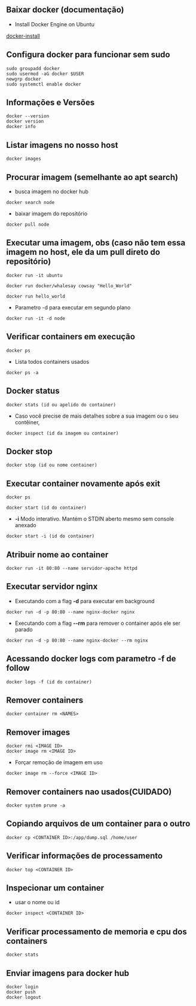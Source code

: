 ## Baixar docker (documentação)

- Install Docker Engine on Ubuntu

[docker-install](https://docs.docker.com/engine/install/ubuntu/)


## Configura docker para funcionar sem sudo

```
sudo groupadd docker
sudo usermod -aG docker $USER
newgrp docker
sudo systemctl enable docker

```

## Informações e Versões

```
docker --version
docker version
docker info

```

## Listar imagens no nosso host

```
docker images

```

## Procurar imagem (semelhante ao __apt search__)

- busca imagem no docker hub

```
docker search node

```

- baixar imagem do repositório

```
docker pull node

```

## Executar uma imagem, obs (caso não tem essa imagem no host, ele da um pull direto do repositório)

```
docker run -it ubuntu

docker run docker/whalesay cowsay "Hello_World"

docker run hello_world

```

- Parametro -d para executar em segundo plano 

```
docker run -it -d node

```

## Verificar containers em execução

```
docker ps

```

- Lista todos containers usados

```
docker ps -a

```

## Docker status

```
docker stats (id ou apelido do container)

```

- Caso você precise de mais detalhes sobre a sua imagem ou o seu contêiner,

```
docker inspect (id da imagem ou container)

```

## Docker stop

```
docker stop (id ou nome container)

```

## Executar container novamente após exit

```
docker ps

docker start (id do container)

```

- **-i** Modo interativo. Mantém o STDIN aberto mesmo sem console anexado

```
docker start -i (id do container)

```

## Atribuir nome ao container

```
docker run -it 80:80 --name servidor-apache httpd

```

## Executar servidor nginx 

- Executando com a flag **-d** para executar em background

```
docker run -d -p 80:80 --name nginx-docker nginx

```

- Executando com a flag **--rm** para remover o container após ele ser parado

```
docker run -d -p 80:80 --name nginx-docker --rm nginx

```

## Acessando docker logs com parametro -f de follow

```
docker logs -f (id do container)

```

## Remover containers

```
docker container rm <NAMES>

```

## Remover images

```
docker rmi <IMAGE ID>
docker image rm <IMAGE ID>

```
- Forçar remoção de imagem em uso

```
docker image rm --force <IMAGE ID>

```

## Remover containers nao usados(CUIDADO)

```
docker system prune -a

```

## Copiando arquivos de um container para o outro

```
docker cp <CONTAINER ID>:/app/dump.sql /home/user

```

## Verificar informações de processamento

```
docker top <CONTAINER ID>

```

## Inspecionar um container
- usar o nome ou id

```
docker inspect <CONTAINER ID>

```

## Verificar processamento de memoria e cpu dos containers

```
docker stats

```

## Enviar imagens para docker hub

```
docker login
docker push
docker logout

```
